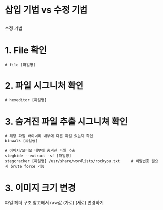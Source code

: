 # 삽입 기법 vs 수정 기법

##
수정 기법

# 1. File 확인
```
# file [파일명]
```
# 2. 파일 시그니처 확인
```
# hexeditor [파일명]
```

# 3. 숨겨진 파일 추출 시그니쳐 확인
```
# 해당 파일 바이너리 내부에 다른 파일 있는지 확인
binwalk [파일명]

# 이미지/오디오 내부에 숨겨진 파일 추출 
steghide --extract -sf [파일명]
stegcracker [파일명] /usr/share/wordlists/rockyou.txt     # 비밀번호 필요 시 brute force 가능
```

# 3. 이미지 크기 변경
파일 헤더 구조 참고해서 raw값 (가로) (세로) 변경하기

